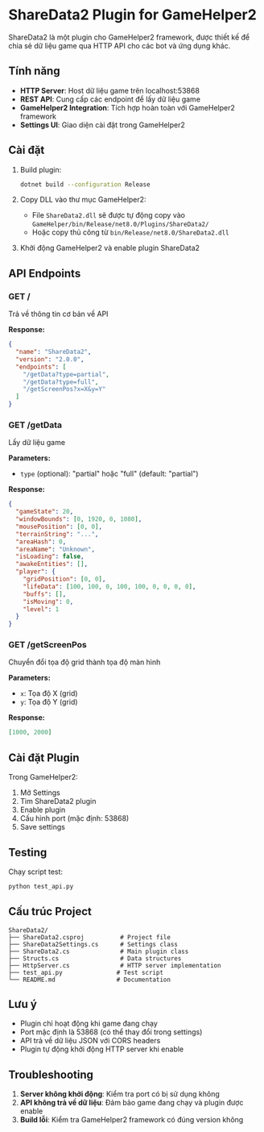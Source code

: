 # ShareData2 Plugin for GameHelper2

ShareData2 là một plugin cho GameHelper2 framework, được thiết kế để chia sẻ dữ liệu game qua HTTP API cho các bot và ứng dụng khác.

## Tính năng

- **HTTP Server**: Host dữ liệu game trên localhost:53868
- **REST API**: Cung cấp các endpoint để lấy dữ liệu game
- **GameHelper2 Integration**: Tích hợp hoàn toàn với GameHelper2 framework
- **Settings UI**: Giao diện cài đặt trong GameHelper2

## Cài đặt

1. Build plugin:
   ```bash
   dotnet build --configuration Release
   ```

2. Copy DLL vào thư mục GameHelper2:
   - File `ShareData2.dll` sẽ được tự động copy vào `GameHelper/bin/Release/net8.0/Plugins/ShareData2/`
   - Hoặc copy thủ công từ `bin/Release/net8.0/ShareData2.dll`

3. Khởi động GameHelper2 và enable plugin ShareData2

## API Endpoints

### GET /
Trả về thông tin cơ bản về API

**Response:**
```json
{
  "name": "ShareData2",
  "version": "2.0.0",
  "endpoints": [
    "/getData?type=partial",
    "/getData?type=full", 
    "/getScreenPos?x=X&y=Y"
  ]
}
```

### GET /getData
Lấy dữ liệu game

**Parameters:**
- `type` (optional): "partial" hoặc "full" (default: "partial")

**Response:**
```json
{
  "gameState": 20,
  "windowBounds": [0, 1920, 0, 1080],
  "mousePosition": [0, 0],
  "terrainString": "...",
  "areaHash": 0,
  "areaName": "Unknown",
  "isLoading": false,
  "awakeEntities": [],
  "player": {
    "gridPosition": [0, 0],
    "lifeData": [100, 100, 0, 100, 100, 0, 0, 0, 0],
    "buffs": [],
    "isMoving": 0,
    "level": 1
  }
}
```

### GET /getScreenPos
Chuyển đổi tọa độ grid thành tọa độ màn hình

**Parameters:**
- `x`: Tọa độ X (grid)
- `y`: Tọa độ Y (grid)

**Response:**
```json
[1000, 2000]
```

## Cài đặt Plugin

Trong GameHelper2:
1. Mở Settings
2. Tìm ShareData2 plugin
3. Enable plugin
4. Cấu hình port (mặc định: 53868)
5. Save settings

## Testing

Chạy script test:
```bash
python test_api.py
```

## Cấu trúc Project

```
ShareData2/
├── ShareData2.csproj          # Project file
├── ShareData2Settings.cs      # Settings class
├── ShareData2.cs              # Main plugin class
├── Structs.cs                 # Data structures
├── HttpServer.cs              # HTTP server implementation
├── test_api.py               # Test script
└── README.md                 # Documentation
```

## Lưu ý

- Plugin chỉ hoạt động khi game đang chạy
- Port mặc định là 53868 (có thể thay đổi trong settings)
- API trả về dữ liệu JSON với CORS headers
- Plugin tự động khởi động HTTP server khi enable

## Troubleshooting

1. **Server không khởi động**: Kiểm tra port có bị sử dụng không
2. **API không trả về dữ liệu**: Đảm bảo game đang chạy và plugin được enable
3. **Build lỗi**: Kiểm tra GameHelper2 framework có đúng version không
